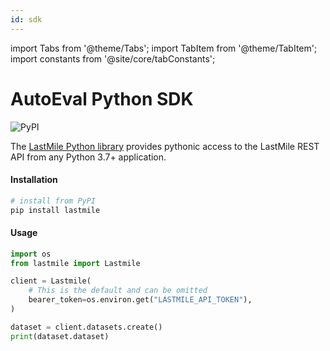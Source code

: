 ```yaml
---
id: sdk
---
```


import Tabs from '@theme/Tabs';
import TabItem from '@theme/TabItem';
import constants from '@site/core/tabConstants';

# AutoEval Python SDK

![PyPI](https://img.shields.io/pypi/v/lastmile?label=lastmile)

The [LastMile Python library](https://pypi.org/project/lastmile/) provides pythonic access to the LastMile REST API from any Python 3.7+ application. 

#### Installation
```bash
# install from PyPI
pip install lastmile
```

#### Usage
```python
import os
from lastmile import Lastmile

client = Lastmile(
    # This is the default and can be omitted
    bearer_token=os.environ.get("LASTMILE_API_TOKEN"),
)

dataset = client.datasets.create()
print(dataset.dataset)
```